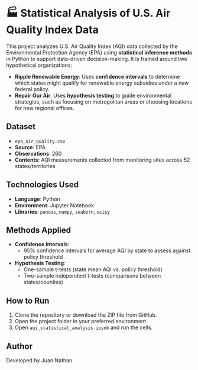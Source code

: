 # 🏭 Statistical Analysis of U.S. Air Quality Index Data

This project analyzes U.S. Air Quality Index (AQI) data collected by the Environmental Protection Agency (EPA) using **statistical inference methods** in Python to support data-driven decision-making. It is framed around two hypothetical organizations:

- **Ripple Renewable Energy**: Uses **confidence intervals** to determine which states might qualify for renewable energy subsidies under a new federal policy.  
- **Repair Our Air**: Uses **hypothesis testing** to guide environmental strategies, such as focusing on metropolitan areas or choosing locations for new regional offices.  

## Dataset

- `epa_air_quality.csv`
- **Source**: EPA
- **Observations**: 260
- **Contents**: AQI measurements collected from monitoring sites across 52 states/territories

## Technologies Used

- **Language**: Python
- **Environment**: Jupyter Notebook
- **Libraries**: `pandas`, `numpy`, `seaborn`, `scipy`

## Methods Applied

- **Confidence Intervals**:
  - 95% confidence intervals for average AQI by state to assess against policy threshold
- **Hypothesis Testing**:
  - One-sample t-tests (state mean AQI vs. policy threshold)  
  - Two-sample independent t-tests (comparisons between states/counties)
 
## How to Run

1. Clone the repository or download the ZIP file from GitHub.
2. Open the project folder in your preferred environment.
3. Open `aqi_statistical_analysis.ipynb` and run the cells.

## Author

Developed by Juan Nathan.
